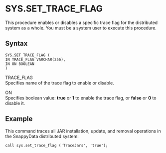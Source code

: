 # SYS.SET_TRACE_FLAG

This procedure enables or disables a specific trace flag for the distributed system as a whole. You must be a system user to execute this procedure.

## Syntax

```no-highlight
SYS.SET_TRACE_FLAG (
IN TRACE_FLAG VARCHAR(256),
IN ON BOOLEAN
)
```

TRACE_FLAG   
Specifies name of the trace flag to enable or disable.

ON   
Specifies boolean value: **true** or **1** to enable the trace flag, or **false** or **0** to disable it.

## Example

This command traces all JAR installation, update, and removal operations in the SnappyData distributed system:

```no-highlight
call sys.set_trace_flag ('TraceJars', 'true');
```


